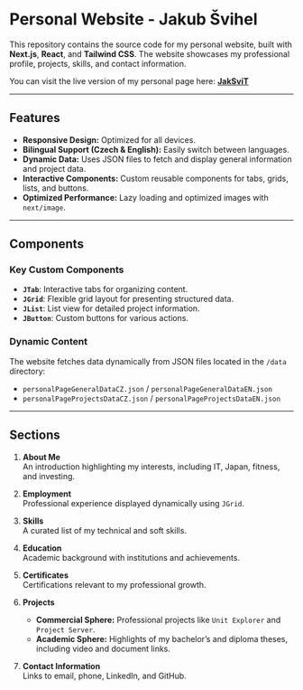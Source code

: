 # Personal Website - Jakub Švihel

This repository contains the source code for my personal website, built with **Next.js**, **React**, and **Tailwind CSS**. The website showcases my professional profile, projects, skills, and contact information.

You can visit the live version of my personal page here:   **[JakSviT](https://jak-svit-bbb6b.web.app/personalpage.html)**

---

## Features

- **Responsive Design:** Optimized for all devices.
- **Bilingual Support (Czech & English):** Easily switch between languages.
- **Dynamic Data:** Uses JSON files to fetch and display general information and project data.
- **Interactive Components:** Custom reusable components for tabs, grids, lists, and buttons.
- **Optimized Performance:** Lazy loading and optimized images with `next/image`.

---

## Components

### **Key Custom Components**
- **`JTab`**: Interactive tabs for organizing content.
- **`JGrid`**: Flexible grid layout for presenting structured data.
- **`JList`**: List view for detailed project information.
- **`JButton`**: Custom buttons for various actions.

### **Dynamic Content**
The website fetches data dynamically from JSON files located in the `/data` directory:
- `personalPageGeneralDataCZ.json` / `personalPageGeneralDataEN.json`
- `personalPageProjectsDataCZ.json` / `personalPageProjectsDataEN.json`

---

## Sections

1. **About Me**  
   An introduction highlighting my interests, including IT, Japan, fitness, and investing.

2. **Employment**  
   Professional experience displayed dynamically using `JGrid`.

3. **Skills**  
   A curated list of my technical and soft skills.

4. **Education**  
   Academic background with institutions and achievements.

5. **Certificates**  
   Certifications relevant to my professional growth.

6. **Projects**
   - **Commercial Sphere:** Professional projects like `Unit Explorer` and `Project Server`.
   - **Academic Sphere:** Highlights of my bachelor’s and diploma theses, including video and document links.

7. **Contact Information**  
   Links to email, phone, LinkedIn, and GitHub.

